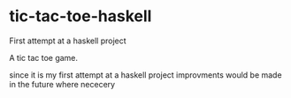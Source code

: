 # tic-tac-toe-haskell
First attempt at a haskell project

A tic tac toe game.

since it is my first attempt at a haskell project improvments would be made in the future where nececery
